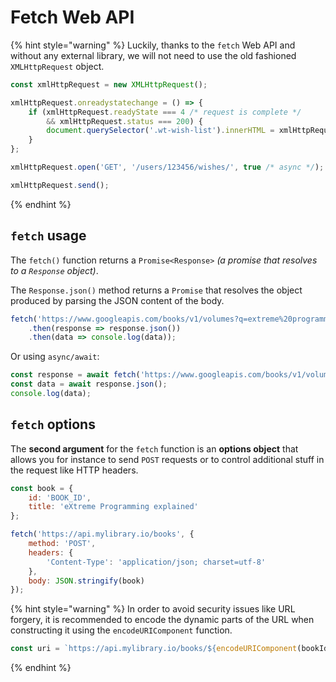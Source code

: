 # Fetch Web API

{% hint style="warning" %}
Luckily, thanks to the `fetch` Web API and without any external library, we will not need to use the old fashioned `XMLHttpRequest` object.

```javascript
const xmlHttpRequest = new XMLHttpRequest();

xmlHttpRequest.onreadystatechange = () => {
    if (xmlHttpRequest.readyState === 4 /* request is complete */
        && xmlHttpRequest.status === 200) {
        document.querySelector('.wt-wish-list').innerHTML = xmlHttpRequest.responseText;
    }
};

xmlHttpRequest.open('GET', '/users/123456/wishes/', true /* async */);

xmlHttpRequest.send();
```
{% endhint %}

## `fetch` usage

The `fetch()` function returns a `Promise<Response>` _\(a promise that resolves to a `Response` object\)_.

The `Response.json()` method returns a `Promise` that resolves the object produced by parsing the JSON content of the body.

```javascript
fetch('https://www.googleapis.com/books/v1/volumes?q=extreme%20programming')
    .then(response => response.json())
    .then(data => console.log(data));
```

Or using `async/await`:

```javascript
const response = await fetch('https://www.googleapis.com/books/v1/volumes?q=extreme%20programming');
const data = await response.json();
console.log(data);
```

## `fetch` options

The **second argument** for the `fetch` function is an **options object** that allows you for instance to send `POST` requests or to control additional stuff in the request like HTTP headers.

```javascript
const book = {
    id: 'BOOK_ID',
    title: 'eXtreme Programming explained'
};

fetch('https://api.mylibrary.io/books', {
    method: 'POST',
    headers: {
        'Content-Type': 'application/json; charset=utf-8'
    },
    body: JSON.stringify(book)
});
```

{% hint style="warning" %}
In order to avoid security issues like URL forgery, it is recommended to encode the dynamic parts of the URL when constructing it using the `encodeURIComponent` function.

```javascript
const uri = `https://api.mylibrary.io/books/${encodeURIComponent(bookId)}`;
```
{% endhint %}



